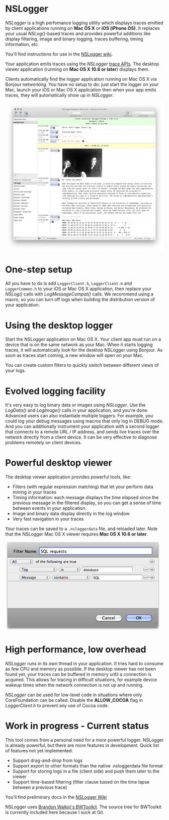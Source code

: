 # NSLogger #

*NSLogger* is a high perfomance logging utility which displays traces emitted by client applications running on **Mac OS X** or **iOS (iPhone OS)**. It replaces your usual *NSLog()*-based traces and provides powerful additions like display filtering, image and binary logging, traces buffering, timing information, etc.

You'll find instructions for use in the [NSLogger wiki](http://github.com/fpillet/NSLogger/wiki/).

Your application emits traces using the *NSLogger* [trace APIs](http://github.com/fpillet/NSLogger/wiki/NSLogger-API). The desktop viewer application (running on **Mac OS X 10.6 or later**) displays them.

Clients automatically find the logger application running on Mac OS X via Bonjour networking. You have no setup to do: just start the logger on your Mac, launch your iOS or Mac OS X application then when your app emits traces, they will automatically show up in *NSLogger*.

![Desktop Viewer (main window)](http://github.com/fpillet/NSLogger/raw/master/Screenshots/mainwindow.png "Desktop Viewer")

# One-step setup #
All you have to do is add `LoggerClient.h`, `LoggerClient.m` and `LoggerCommon.h` to your iOS or Mac OS X application, then replace your *NSLog()* calls with *LogMessageCompat()* calls. We recommend using a macro, so you can turn off logs when building the distribution version of your application.

# Using the desktop logger #
Start the NSLogger application on Mac OS X. Your client app must run on a device that is on the same network as your Mac. When it starts logging traces, it will automatically look for the desktop NSLogger using Bonjour. As soon as traces start coming, a new window will open on your Mac.

You can create custom filters to quickly switch between different views of your logs.

# Evolved logging facility #
It's very easy to log binary data or images using *NSLogger*. Use the *LogData()* and *LogImage()* calls in your application, and you're done. Advanced users can also instantiate multiple loggers. For example, you could log your debug messages using macros that only log in DEBUG mode. And you can additionally instrument your application with a second logger that connects to a remote URL / IP address, and sends live traces over the network directly from a client device. It can be very effective to diagnose problems remotely on client devices.

# Powerful desktop viewer #
The desktop viewer application provides powerful tools, like:

 * Filters (with regular expression matching) that let your perform data mining in your traces
 * Timing information: each message displays the time elapsed since the previous message in the filtered display, so you can get a sense of time between events in your application.
 * Image and binary data display directly in the log window
 * Very fast navigation in your traces
 
 
Your traces can be saved to a `.nsloggerdata` file, and reloaded later.
Note that the NSLogger Mac OS X viewer requires **Mac OS X 10.6 or later**.

![Filter Editor](http://github.com/fpillet/NSLogger/raw/master/Screenshots/filtereditor.png "Filter Editor")

# High performance, low overhead #
*NSLogger* runs in its own thread in your application. It tries hard to consume as few CPU and memory as possible. If the desktop viewer has not been found yet, your traces can be buffered in memory until a connection is acquired. This allows for tracing in difficult situations, for example device wakeup times when the network connection is not up and running.

*NSLogger* can be used for low-level code in situations where only CoreFoundation can be called. Disable the **ALLOW_COCOA** flag in *LoggerClient.h* to prevent any use of Cocoa code.

# Work in progress - Current status #
This tool comes from a personal need for a more powerful logger. NSLogger is already powerful, but there are more features in development. Quick list of features not yet implemented:

 * Support drag-and-drop from logs
 * Support export to other formats than the native .nsloggerdata file format
 * Support for storing logs in a file (client side) and push them later to the viewer
 * Support time-based filtering (filter clause based on the time lapse between a previous trace)


You'll find preliminary docs in the [NSLogger Wiki](http://github.com/fpillet/NSLogger/wiki/)

NSLogger uses [Brandon Walkin's BWToolkit](http://www.brandonwalkin.com/bwtoolkit/). The source tree for BWToolkit is currently included here because I suck at Git.
